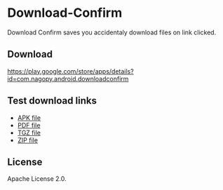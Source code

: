 Download-Confirm
================

Download Confirm saves you accidentaly download files on link clicked.

Download
--------

https://play.google.com/store/apps/details?id=com.nagopy.android.downloadconfirm

Test download links
-------------------

* [APK file](http://test.nagopy.com/dummy.apk)
* [PDF file](http://test.nagopy.com/dummy.pdf)
* [TGZ file](http://test.nagopy.com/dummy.tgz)
* [ZIP file](http://test.nagopy.com/dummy.zip)

License
-------
Apache License 2.0. 